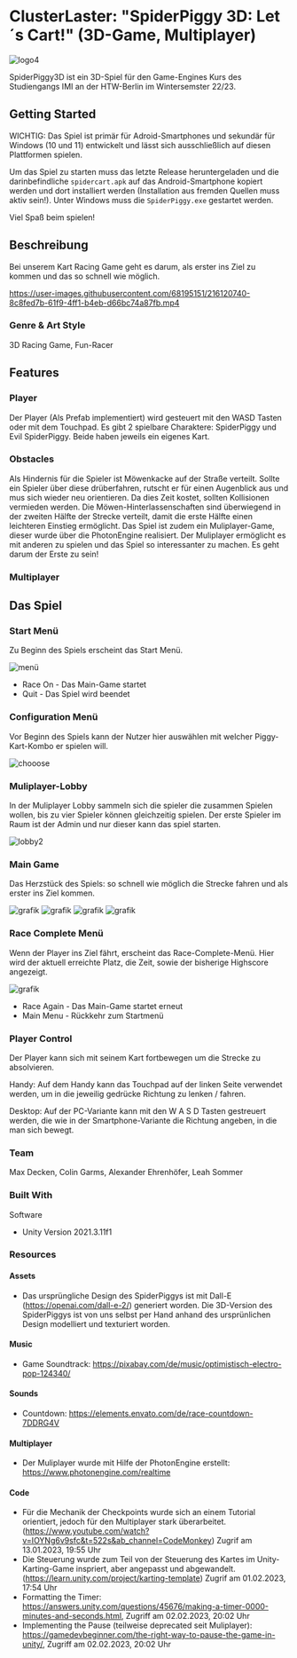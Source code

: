 # ClusterLaster: "SpiderPiggy 3D: Let´s Cart!" (3D-Game, Multiplayer)

![logo4](https://user-images.githubusercontent.com/94470276/216424737-811d178b-745c-4932-a435-ecc7ceff6640.png)


SpiderPiggy3D ist ein 3D-Spiel für den Game-Engines Kurs des Studiengangs IMI an der HTW-Berlin im Wintersemster 22/23.

## Getting Started

WICHTIG: Das Spiel ist primär für Adroid-Smartphones und sekundär für Windows (10 und 11) entwickelt und lässt sich ausschließlich auf diesen Plattformen spielen.

Um das Spiel zu starten muss das letzte Release heruntergeladen und die darinbefindliche <code>spidercart.apk</code> auf das Android-Smartphone kopiert werden und dort installiert werden (Installation aus fremden Quellen muss aktiv sein!). Unter Windows muss die <code>SpiderPiggy.exe</code> gestartet werden.

Viel Spaß beim spielen!

## Beschreibung

Bei unserem Kart Racing Game geht es darum, als erster ins Ziel zu kommen und das so schnell wie möglich. 

https://user-images.githubusercontent.com/68195151/216120740-8c8fed7b-61f9-4ff1-b4eb-d66bc74a87fb.mp4

### Genre & Art Style
3D Racing Game, Fun-Racer

## Features

### Player 

Der Player (Als Prefab implementiert) wird gesteuert mit den WASD Tasten oder mit dem Touchpad.
Es gibt 2 spielbare Charaktere: SpiderPiggy und Evil SpiderPiggy. Beide haben jeweils ein eigenes Kart.

### Obstacles

Als Hindernis für die Spieler ist Möwenkacke auf der Straße verteilt. Sollte ein Spieler über diese drüberfahren, rutscht er für einen Augenblick aus und mus sich wieder neu orientieren. Da dies Zeit kostet, sollten Kollisionen vermieden werden. Die Möwen-Hinterlassenschaften sind überwiegend in der zweiten Hälfte der Strecke verteilt, damit die erste Hälfte einen leichteren Einstieg ermöglicht. Das Spiel ist zudem ein Muliplayer-Game, dieser wurde über die PhotonEngine realisiert. Der Muliplayer ermöglicht es mit anderen zu spielen und das Spiel so interessanter zu machen. Es geht darum der Erste zu sein!

### Multiplayer

## Das Spiel

### Start Menü

Zu Beginn des Spiels erscheint das Start Menü.

![menü](https://user-images.githubusercontent.com/94470276/215739865-04a02076-c945-4b94-9a53-b63cac132fe7.png)


* Race On - Das Main-Game startet
* Quit - Das Spiel wird beendet

### Configuration Menü

Vor Beginn des Spiels kann der Nutzer hier auswählen mit welcher Piggy-Kart-Kombo er spielen will.

![chooose](https://user-images.githubusercontent.com/94470276/216427094-f1fd91b2-4fa2-4acf-b21d-c50443e04add.png)

### Muliplayer-Lobby

In der Muliplayer Lobby sammeln sich die spieler die zusammen Spielen wollen, bis zu vier Spieler können gleichzeitig spielen. Der erste Spieler im Raum ist der Admin und nur dieser kann das spiel starten.

![lobby2](https://user-images.githubusercontent.com/73942713/216433098-a2615e63-bed9-402f-a3aa-b647a9810dc3.png)


### Main Game

Das Herzstück des Spiels: so schnell wie möglich die Strecke fahren und als erster ins Ziel kommen. 

![grafik](https://user-images.githubusercontent.com/68195151/216106620-c18c2660-0478-4868-ba66-b70d051ab6ca.png)
![grafik](https://user-images.githubusercontent.com/68195151/216107125-b7ace2d7-010e-4f90-8eae-8c79415af6ae.png)
![grafik](https://user-images.githubusercontent.com/68195151/216107277-419476ae-0e0a-4faf-be87-2147203b9989.png)
![grafik](https://user-images.githubusercontent.com/68195151/216107646-76ff0927-0776-4baf-9f39-4c6bc74e609e.png)

### Race Complete Menü

Wenn der Player ins Ziel fährt, erscheint das Race-Complete-Menü. Hier wird der aktuell erreichte Platz, die Zeit, sowie der bisherige Highscore angezeigt.

![grafik](https://user-images.githubusercontent.com/68195151/216105574-3bc0287f-254a-4ca5-a048-82aa8c1e2304.png)

* Race Again - Das Main-Game startet erneut
* Main Menu - Rückkehr zum Startmenü

### Player Control

Der Player kann sich mit seinem Kart fortbewegen um die Strecke zu absolvieren.

Handy:
Auf dem Handy kann das Touchpad auf der linken Seite verwendet werden, um in die jeweilig gedrücke Richtung zu lenken / fahren. 

Desktop:
Auf der PC-Variante kann mit den W A S D Tasten gestreuert werden, die wie in der Smartphone-Variante die Richtung angeben, in die man sich bewegt.


### Team
Max Decken, Colin Garms, Alexander Ehrenhöfer, Leah Sommer

### Built With
Software
* Unity Version 2021.3.11f1

### Resources
#### Assets
* Das ursprüngliche Design des SpiderPiggys ist mit Dall-E (https://openai.com/dall-e-2/) generiert worden. Die 3D-Version des SpiderPiggys ist von uns selbst per Hand anhand des ursprünlichen Design modelliert und texturiert worden.

#### Music
* Game Soundtrack: https://pixabay.com/de/music/optimistisch-electro-pop-124340/

#### Sounds
* Countdown: https://elements.envato.com/de/race-countdown-7DDRG4V

#### Multiplayer
* Der Muliplayer wurde mit Hilfe der PhotonEngine erstellt: https://www.photonengine.com/realtime

#### Code
* Für die Mechanik der Checkpoints wurde sich an einem Tutorial orientiert, jedoch für den Multiplayer stark überarbeitet. (https://www.youtube.com/watch?v=IOYNg6v9sfc&t=522s&ab_channel=CodeMonkey)   Zugrif am 13.01.2023, 19:55 Uhr
* Die Steuerung wurde zum Teil von der Steuerung des Kartes im Unity-Karting-Game inspriert, aber angepasst und abgewandelt. (https://learn.unity.com/project/karting-template) Zugrif am 01.02.2023, 17:54 Uhr
* Formatting the Timer: https://answers.unity.com/questions/45676/making-a-timer-0000-minutes-and-seconds.html, Zugriff am 02.02.2023, 20:02 Uhr
* Implementing the Pause (teilweise deprecated seit Muliplayer): https://gamedevbeginner.com/the-right-way-to-pause-the-game-in-unity/, Zugriff am 02.02.2023, 20:02 Uhr
